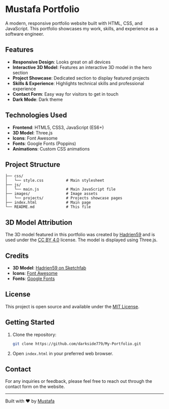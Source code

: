 # Mustafa Portfolio

A modern, responsive portfolio website built with HTML, CSS, and JavaScript. This portfolio showcases my work, skills, and experience as a software engineer.

## Features

- **Responsive Design**: Looks great on all devices
- **Interactive 3D Model**: Features an interactive 3D model in the hero section
- **Project Showcase**: Dedicated section to display featured projects
- **Skills & Experience**: Highlights technical skills and professional experience
- **Contact Form**: Easy way for visitors to get in touch
- **Dark Mode**: Dark theme

## Technologies Used

- **Frontend**: HTML5, CSS3, JavaScript (ES6+)
- **3D Model**: Three.js
- **Icons**: Font Awesome
- **Fonts**: Google Fonts (Poppins)
- **Animations**: Custom CSS animations

## Project Structure

```
├── css/
│   └── style.css          # Main stylesheet
├── js/
│   └── main.js            # Main JavaScript file
├── images/                # Image assets
│   └── projects/          # Projects showcase pages
├── index.html             # Main page
└── README.md              # This file
```

## 3D Model Attribution

The 3D model featured in this portfolio was created by [Hadrien59](https://sketchfab.com/Hadrien59) and is used under the [CC BY 4.0](https://creativecommons.org/licenses/by/4.0/) license. The model is displayed using Three.js.

## Credits

- **3D Model**: [Hadrien59 on Sketchfab](https://sketchfab.com/Hadrien59)
- **Icons**: [Font Awesome](https://fontawesome.com/)
- **Fonts**: [Google Fonts](https://fonts.google.com/)

## License

This project is open source and available under the [MIT License](LICENSE).

## Getting Started

1. Clone the repository:
   ```bash
   git clone https://github.com/darkside779/My-Portfolio.git
   ```

2. Open `index.html` in your preferred web browser.

## Contact

For any inquiries or feedback, please feel free to reach out through the contact form on the website.

---

Built with ❤️ by [Mustafa](https://github.com/darkside779)
